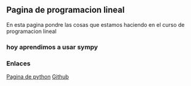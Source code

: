 <script src='https://cdn.mathjax.org/mathjax/latest/MathJax.js?config=TeX-AMS-MML_HTMLorMML'></script> 

## Pagina de programacion lineal

En esta pagina pondre las cosas que estamos haciendo en el curso de programacion lineal

### hoy aprendimos a usar sympy

### Enlaces

[Pagina de python](https://www.python.org/)
[Github](ww.github.com/)